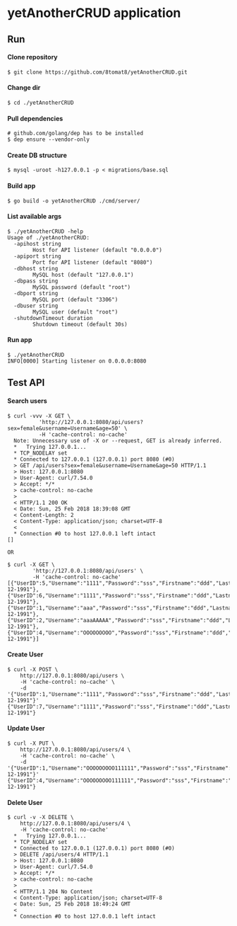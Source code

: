 # yetAnotherCRUD application

## Run
#### Clone repository
    $ git clone https://github.com/8tomat8/yetAnotherCRUD.git
    
#### Change dir
    $ cd ./yetAnotherCRUD
    
#### Pull dependencies
    # github.com/golang/dep has to be installed
    $ dep ensure --vendor-only
    
#### Create DB structure
    $ mysql -uroot -h127.0.0.1 -p < migrations/base.sql

#### Build app
    $ go build -o yetAnotherCRUD ./cmd/server/
    
#### List available args
    $ ./yetAnotherCRUD -help
    Usage of ./yetAnotherCRUD:
      -apihost string
        	Host for API listener (default "0.0.0.0")
      -apiport string
            Port for API listener (default "8080")
      -dbhost string
            MySQL host (default "127.0.0.1")
      -dbpass string
            MySQL password (default "root")
      -dbport string
            MySQL port (default "3306")
      -dbuser string
            MySQL user (default "root")
      -shutdownTimeout duration
            Shutdown timeout (default 30s)   
 
#### Run app
    $ ./yetAnotherCRUD
    INFO[0000] Starting listener on 0.0.0.0:8080

## Test API
#### Search users
    $ curl -vvv -X GET \
              'http://127.0.0.1:8080/api/users?sex=female&username=Username&age=50' \
              -H 'cache-control: no-cache'
      Note: Unnecessary use of -X or --request, GET is already inferred.
      *   Trying 127.0.0.1...
      * TCP_NODELAY set
      * Connected to 127.0.0.1 (127.0.0.1) port 8080 (#0)
      > GET /api/users?sex=female&username=Username&age=50 HTTP/1.1
      > Host: 127.0.0.1:8080
      > User-Agent: curl/7.54.0
      > Accept: */*
      > cache-control: no-cache
      >
      < HTTP/1.1 200 OK
      < Date: Sun, 25 Feb 2018 18:39:08 GMT
      < Content-Length: 2
      < Content-Type: application/json; charset=UTF-8
      <
      * Connection #0 to host 127.0.0.1 left intact
    []
      
    OR
    
    $ curl -X GET \
            'http://127.0.0.1:8080/api/users' \
            -H 'cache-control: no-cache'
    [{"UserID":5,"Username":"1111","Password":"sss","Firstname":"ddd","Lastname":"sss","Sex":"male","Birthdate":"15-12-1991"},{"UserID":6,"Username":"1111","Password":"sss","Firstname":"ddd","Lastname":"sss","Sex":"female","Birthdate":"15-12-1991"},{"UserID":1,"Username":"aaa","Password":"sss","Firstname":"ddd","Lastname":"sss","Sex":"male","Birthdate":"15-12-1991"},{"UserID":2,"Username":"aaaAAAAA","Password":"sss","Firstname":"ddd","Lastname":"sss","Sex":"male","Birthdate":"15-12-1991"},{"UserID":4,"Username":"OOOOOOOOO","Password":"sss","Firstname":"ddd","Lastname":"sss","Sex":"male","Birthdate":"15-12-1991"}]
      
#### Create User
    $ curl -X POST \
        http://127.0.0.1:8080/api/users \
        -H 'cache-control: no-cache' \
        -d '{"UserID":1,"Username":"1111","Password":"sss","Firstname":"ddd","Lastname":"sss","Sex":"female","Birthdate":"15-12-1991"}'
    {"UserID":7,"Username":"1111","Password":"sss","Firstname":"ddd","Lastname":"sss","Sex":"female","Birthdate":"15-12-1991"}
    
#### Update User
    $ curl -X PUT \
        http://127.0.0.1:8080/api/users/4 \
        -H 'cache-control: no-cache' \
        -d '{"UserID":1,"Username":"OOOOOOOOO111111","Password":"sss","Firstname":"ddd","Lastname":"sss","Sex":"male","Birthdate":"15-12-1991"}'
    {"UserID":4,"Username":"OOOOOOOOO111111","Password":"sss","Firstname":"ddd","Lastname":"sss","Sex":"male","Birthdate":"15-12-1991"}
    

#### Delete User
    $ curl -v -X DELETE \
        http://127.0.0.1:8080/api/users/4 \
        -H 'cache-control: no-cache'
      *   Trying 127.0.0.1...
      * TCP_NODELAY set
      * Connected to 127.0.0.1 (127.0.0.1) port 8080 (#0)
      > DELETE /api/users/4 HTTP/1.1
      > Host: 127.0.0.1:8080
      > User-Agent: curl/7.54.0
      > Accept: */*
      > cache-control: no-cache
      >
      < HTTP/1.1 204 No Content
      < Content-Type: application/json; charset=UTF-8
      < Date: Sun, 25 Feb 2018 18:49:24 GMT
      <
      * Connection #0 to host 127.0.0.1 left intact

